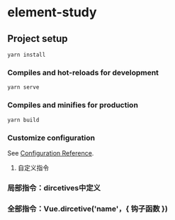 # element-study

## Project setup
```
yarn install
```

### Compiles and hot-reloads for development
```
yarn serve
```

### Compiles and minifies for production
```
yarn build
```

### Customize configuration
See [Configuration Reference](https://cli.vuejs.org/config/).

1. 自定义指令
### 局部指令：dircetives中定义
### 全部指令：Vue.dircetive('name'，{ 钩子函数 })

